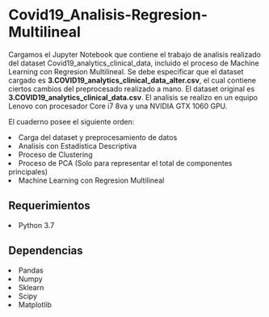 # Covid19_Analisis-Regresion-Multilineal
Cargamos el Jupyter Notebook que contiene el trabajo de analisis realizado del dataset Covid19_analytics_clinical_data, incluido el proceso de Machine Learning con Regresion Multilineal. Se debe especificar que el dataset cargado es <b>3.COVID19_analytics_clinical_data_alter.csv</b>, el cual contiene ciertos cambios del preprocesado realizado a mano. El dataset original es <b>3.COVID19_analytics_clinical_data.csv</b>.
El analisis se realizo en un equipo Lenovo con procesador Core i7 8va y una NVIDIA GTX 1060 GPU.

El cuaderno posee el siguiente orden:
<li>Carga del dataset y preprocesamiento de datos
<li>Analisis con Estadistica Descriptiva
<li>Proceso de Clustering
<li>Proceso de PCA (Solo para representar el total de componentes principales)
<li>Machine Learning con Regresion Multilineal

## Requerimientos
<li>Python 3.7

## Dependencias
<li>Pandas
<li>Numpy
<li>Sklearn
<li>Scipy
<li>Matplotlib
